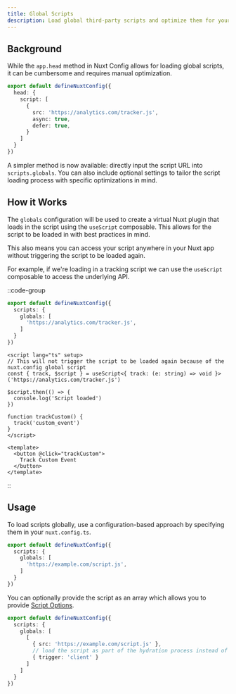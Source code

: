 ```yaml
---
title: Global Scripts
description: Load global third-party scripts and optimize them for your Nuxt app.
---
```


## Background

While the `app.head` method in Nuxt Config allows for loading global scripts, it can be cumbersome and requires manual optimization.

```ts
export default defineNuxtConfig({
  head: {
    script: [
      {
        src: 'https://analytics.com/tracker.js',
        async: true,
        defer: true,
      }
    ]
  }
})
```

A simpler method is now available: directly input the script URL into `scripts.globals`. You can also include optional settings to tailor the script loading process with specific optimizations in mind.

## How it Works

The `globals` configuration will be used to create a virtual Nuxt plugin that loads in the script using the `useScript` composable. This allows for the script to be loaded in with best practices in mind.

This also means you can access your script anywhere in your Nuxt app without triggering the script to be loaded again.

For example, if we're loading in a tracking script we can use the `useScript` composable to access the underlying API.

::code-group

```ts [nuxt.config.ts]
export default defineNuxtConfig({
  scripts: {
    globals: [
      'https://analytics.com/tracker.js',
    ]
  }
})
```

```vue [components/Tracking.vue]
<script lang="ts" setup>
// This will not trigger the script to be loaded again because of the nuxt.config global script
const { track, $script } = useScript<{ track: (e: string) => void }>('https://analytics.com/tracker.js')

$script.then(() => {
  console.log('Script loaded')
})

function trackCustom() {
  track('custom_event')
}
</script>

<template>
  <button @click="trackCustom">
    Track Custom Event
  </button>
</template>
```

::

## Usage

To load scripts globally, use a configuration-based approach by specifying them in your `nuxt.config.ts`.

```ts
export default defineNuxtConfig({
  scripts: {
    globals: [
      'https://example.com/script.js',
    ]
  }
})
```

You can optionally provide the script as an array which allows you to provide [Script Options](/docs/api/use-script#NuxtUseScriptOptions).

```ts
export default defineNuxtConfig({
  scripts: {
    globals: [
      [
        { src: 'https://example.com/script.js' },
        // load the script as part of the hydration process instead of on idle
        { trigger: 'client' }
      ]
    ]
  }
})
```

